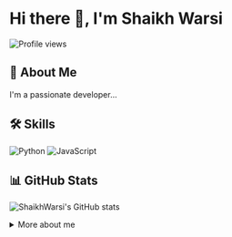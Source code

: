 # Hi there 👋, I'm Shaikh Warsi

![Profile views](https://komarev.com/ghpvc/?username=ShaikhWarsi)

## 🚀 About Me
I'm a passionate developer...

## 🛠️ Skills
![Python](https://img.shields.io/badge/Python-3776AB?style=for-the-badge&logo=python&logoColor=white)
![JavaScript](https://img.shields.io/badge/JavaScript-F7DF1E?style=for-the-badge&logo=javascript&logoColor=black)

## 📊 GitHub Stats
![ShaikhWarsi's GitHub stats](https://github-readme-stats.vercel.app/api?username=ShaikhWarsi&show_icons=true)

<details>
  <summary>More about me</summary>
  ...hidden content...
</details>
